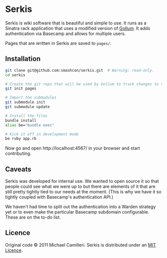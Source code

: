 Serkis
============

Serkis is wiki software that is beautiful and simple to use. It runs as a Sinatra rack application that uses a modified version of [Gollum](https://github.com/github/gollum). It adds authentication via Basecamp and allows for multiple users.

Pages that are written in Serkis are saved to `pages/`.


Installation
------------

```bash
git clone git@github.com:smashcon/serkis.git  # Warning: read-only.
cd serkis

# Create the git repo that will be used by Gollum to track changes to the wiki.
git init pages

# Import the submodules
git submodule init
git submodule update

# Install the files
bundle install
alias be="bundle exec"

# Kick it off in development mode
be ruby app.rb
```

Now go and open http://localhost:4567/ in your browser and start contributing.


Caveats
-------

Serkis was developed for internal use. We wanted to open source it so that people could see what we were up to but there are elements of it that are still pretty tightly tied to our needs at the moment. (This is why we have it so tightly coupled with Basecamp's authentication API.)

We haven't had time to split out the authentication into a Warden strategy yet or to even make the particular Basecamp subdomain configurable. These are on the to-do list.


Licence
-------

Original code &copy; 2011 Michael Camilleri. Serkis is distributed under an [MIT Licence](http://en.wikipedia.org/wiki/MIT_License).